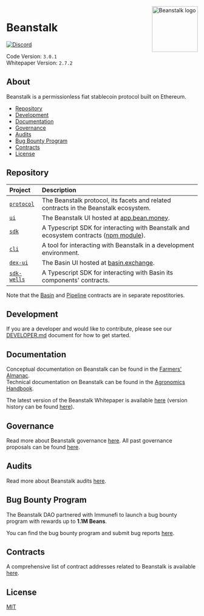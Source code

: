 [discord-badge]: https://img.shields.io/discord/880413392916054098?label=Beanstalk
[discord-url]: https://discord.gg/beanstalk
[proj-protocol]: /protocol
[proj-ui]: /projects/ui
[proj-sdk]: /projects/sdk
[proj-cli]: /projects/cli
[proj-basin-ui]: /projects/dex-ui
[proj-basin-sdk]: /projects/sdk-wells
[basin-protocol]: https://github.com/BeanstalkFarms/Basin
[pipeline-protocol]: https://github.com/BeanstalkFarms/Pipeline
[es-beanstalk]: https://etherscan.io/address/0xC1E088fC1323b20BCBee9bd1B9fC9546db5624C5
[es-bean]: https://etherscan.io/address/0xBEA0000029AD1c77D3d5D23Ba2D8893dB9d1Efab
[es-basin]: https://docs.basin.exchange/resources/contracts
[npm-beanstalk]: https://www.npmjs.com/package/@beanstalk/sdk

<img src="https://github.com/BeanstalkFarms/Beanstalk-Brand-Assets/blob/main/BEAN/bean-128x128.png" alt="Beanstalk logo" align="right" width="120" />

# Beanstalk

[![Discord][discord-badge]][discord-url]

Code Version: `3.0.1` <br>
Whitepaper Version: `2.7.2`

## About

Beanstalk is a permissionless fiat stablecoin protocol built on Ethereum.

- [Repository](#repository)
- [Development](#development)
- [Documentation](#documentation)
- [Governance](#governance)
- [Audits](#audits)
- [Bug Bounty Program](#bug-bounty-program)
- [Contracts](#contracts)
- [License](#license)

## Repository

| Project                       | Description                                                                                            |
| :---------------------------- | :----------------------------------------------------------------------------------------------------- |
| [`protocol`][proj-protocol]   | The Beanstalk protocol, its facets and related contracts in the Beanstalk ecosystem.                   |
| [`ui`][proj-ui]               | The Beanstalk UI hosted at [app.bean.money](https://app.bean.money).                                   |
| [`sdk`][proj-sdk]             | A Typescript SDK for interacting with Beanstalk and ecosystem contracts ([npm module][npm-beanstalk]). |
| [`cli`][proj-cli]             | A tool for interacting with Beanstalk in a development environment.                                    |
| [`dex-ui`][proj-basin-ui]     | The Basin UI hosted at [basin.exchange](https://basin.exchange).                                       |
| [`sdk-wells`][proj-basin-sdk] | A Typescript SDK for interacting with Basin its components' contracts.                                 |

Note that the [Basin][basin-protocol] and [Pipeline][pipeline-protocol] contracts are in separate repostitories.

## Development

If you are a developer and would like to contribute, please see our [DEVELOPER.md](./DEVELOPER.md) document for how to get started.

## Documentation

Conceptual documentation on Beanstalk can be found in the [Farmers' Almanac](https://docs.bean.money/almanac). <br>
Technical documentation on Beanstalk can be found in the [Agronomics Handbook](https://docs.bean.money/developers).

The latest version of the Beanstalk Whitepaper is available [here](https://bean.money/beanstalk.pdf) (version history can be found [here](https://github.com/BeanstalkFarms/Beanstalk-Whitepaper/tree/main/version-history)).

## Governance

Read more about Beanstalk governance [here](https://docs.bean.money/almanac/governance/beanstalk). All past governance proposals can be found [here](https://github.com/BeanstalkFarms/Beanstalk-Governance-Proposals).

## Audits

Read more about Beanstalk audits [here](https://docs.bean.money/almanac/protocol/audits).

## Bug Bounty Program

The Beanstalk DAO partnered with Immunefi to launch a bug bounty program with rewards up to **1.1M Beans**.

You can find the bug bounty program and submit bug reports [here](https://immunefi.com/bounty/beanstalk).

## Contracts

A comprehensive list of contract addresses related to Beanstalk is available [here](https://docs.bean.money/almanac/protocol/contracts).

## License

[MIT](https://github.com/BeanstalkFarms/Beanstalk/blob/master/LICENSE.txt)
